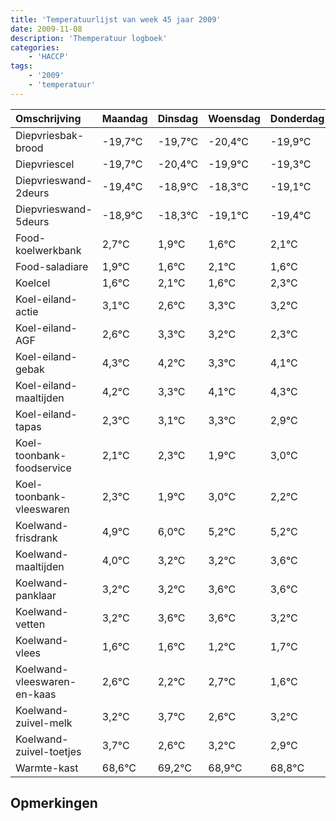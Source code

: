 ```yaml
---
title: 'Temperatuurlijst van week 45 jaar 2009'
date: 2009-11-08
description: 'Themperatuur logboek'
categories:
    - 'HACCP'
tags:
    - '2009'
    - 'temperatuur'
---
```

|Omschrijving|Maandag|Dinsdag|Woensdag|Donderdag|Vrijdag|Zaterdag|Zondag|
|:---|:---|:---|:---|:---|:---|:---|:---|
|Diepvriesbak-brood|-19,7°C|-19,7°C|-20,4°C|-19,9°C|-19,3°C|-20,1°C|-20,4°C|
|Diepvriescel|-19,7°C|-20,4°C|-19,9°C|-19,3°C|-20,1°C|-20,4°C|-19,9°C|
|Diepvrieswand-2deurs|-19,4°C|-18,9°C|-18,3°C|-19,1°C|-19,4°C|-18,9°C|-19,4°C|
|Diepvrieswand-5deurs|-18,9°C|-18,3°C|-19,1°C|-19,4°C|-18,9°C|-19,4°C|-18,7°C|
|Food-koelwerkbank|2,7°C|1,9°C|1,6°C|2,1°C|1,6°C|2,3°C|2,2°C|
|Food-saladiare|1,9°C|1,6°C|2,1°C|1,6°C|2,3°C|2,2°C|1,3°C|
|Koelcel|1,6°C|2,1°C|1,6°C|2,3°C|2,2°C|1,3°C|2,1°C|
|Koel-eiland-actie|3,1°C|2,6°C|3,3°C|3,2°C|2,3°C|3,1°C|3,3°C|
|Koel-eiland-AGF|2,6°C|3,3°C|3,2°C|2,3°C|3,1°C|3,3°C|2,9°C|
|Koel-eiland-gebak|4,3°C|4,2°C|3,3°C|4,1°C|4,3°C|3,9°C|5,0°C|
|Koel-eiland-maaltijden|4,2°C|3,3°C|4,1°C|4,3°C|3,9°C|5,0°C|4,2°C|
|Koel-eiland-tapas|2,3°C|3,1°C|3,3°C|2,9°C|4,0°C|3,2°C|3,2°C|
|Koel-toonbank-foodservice|2,1°C|2,3°C|1,9°C|3,0°C|2,2°C|2,2°C|2,6°C|
|Koel-toonbank-vleeswaren|2,3°C|1,9°C|3,0°C|2,2°C|2,2°C|2,6°C|2,6°C|
|Koelwand-frisdrank|4,9°C|6,0°C|5,2°C|5,2°C|5,6°C|5,6°C|5,2°C|
|Koelwand-maaltijden|4,0°C|3,2°C|3,2°C|3,6°C|3,6°C|3,2°C|3,7°C|
|Koelwand-panklaar|3,2°C|3,2°C|3,6°C|3,6°C|3,2°C|3,7°C|2,6°C|
|Koelwand-vetten|3,2°C|3,6°C|3,6°C|3,2°C|3,7°C|2,6°C|3,2°C|
|Koelwand-vlees|1,6°C|1,6°C|1,2°C|1,7°C|0,6°C|1,2°C|0,9°C|
|Koelwand-vleeswaren-en-kaas|2,6°C|2,2°C|2,7°C|1,6°C|2,2°C|1,9°C|1,8°C|
|Koelwand-zuivel-melk|3,2°C|3,7°C|2,6°C|3,2°C|2,9°C|2,8°C|2,0°C|
|Koelwand-zuivel-toetjes|3,7°C|2,6°C|3,2°C|2,9°C|2,8°C|2,0°C|3,1°C|
|Warmte-kast|68,6°C|69,2°C|68,9°C|68,8°C|68,0°C|69,1°C|70,0°C|

## Opmerkingen


